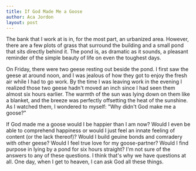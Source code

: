 ```yaml
---
title: If God Made Me a Goose
author: Aca Jordon
layout: post
---
```


The bank that I work at is in, for the most part, an urbanized area. However, there are a few plots of grass that surround the building and a small pond that sits directly behind it. The pond is, as dramatic as it sounds, a pleasant reminder of the simple beauty of life on even the toughest days.

 On Friday, there were two geese resting out beside the pond. I first saw the geese at around noon, and I was jealous of how they got to enjoy the fresh air while I had to go work. By the time I was leaving work in the evening I realized those two geese hadn't moved an inch since I had seen them almost six hours earlier. The warmth of the sun was lying down on them like a blanket, and the breeze was perfectly offsetting the heat of the sunshine. As I watched them, I wondered to myself: "Why didn't God make me a goose?"

 If God made me a goose would I be happier than I am now? Would I even be able to comprehend happiness or would I just feel an innate feeling of content (or the lack thereof)? Would I build geuine bonds and comradery with other geese? Would I feel true love for my goose-partner? Would I find purpose in lying by a pond for six hours straight? I'm not sure of the answers to any of these questions. I think that's why we have questions at all. One day, when I get to heaven, I can ask God all these things.